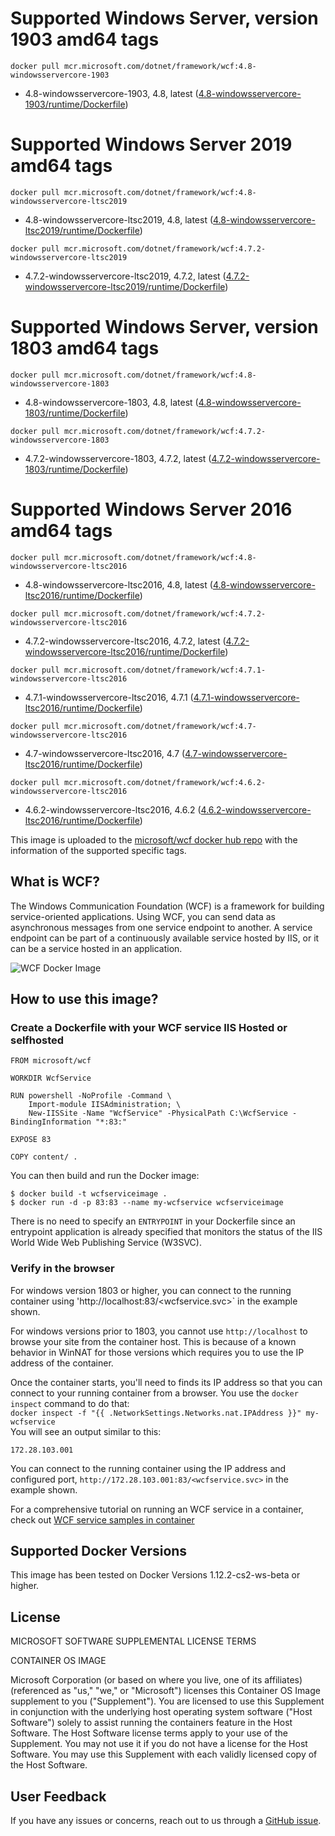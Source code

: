# Supported Windows Server, version 1903 amd64 tags

 `docker pull mcr.microsoft.com/dotnet/framework/wcf:4.8-windowsservercore-1903`

- 4.8-windowsservercore-1903, 4.8, latest ([4.8-windowsservercore-1903/runtime/Dockerfile](https://github.com/Microsoft/wcf-docker/blob/master/4.8-windowsservercore-1903/runtime/Dockerfile))

# Supported Windows Server 2019 amd64 tags

 `docker pull mcr.microsoft.com/dotnet/framework/wcf:4.8-windowsservercore-ltsc2019`

- 4.8-windowsservercore-ltsc2019, 4.8, latest ([4.8-windowsservercore-ltsc2019/runtime/Dockerfile](https://github.com/Microsoft/wcf-docker/blob/master/4.8-windowsservercore-ltsc2019/runtime/Dockerfile))
 
 `docker pull mcr.microsoft.com/dotnet/framework/wcf:4.7.2-windowsservercore-ltsc2019`

- 4.7.2-windowsservercore-ltsc2019, 4.7.2, latest ([4.7.2-windowsservercore-ltsc2019/runtime/Dockerfile](https://github.com/Microsoft/wcf-docker/blob/master/4.7.2-windowsservercore-ltsc2019/runtime/Dockerfile))

# Supported Windows Server, version 1803 amd64 tags

 `docker pull mcr.microsoft.com/dotnet/framework/wcf:4.8-windowsservercore-1803`

- 4.8-windowsservercore-1803, 4.8, latest ([4.8-windowsservercore-1803/runtime/Dockerfile](https://github.com/Microsoft/wcf-docker/blob/master/4.8-windowsservercore-1803/runtime/Dockerfile))

 `docker pull mcr.microsoft.com/dotnet/framework/wcf:4.7.2-windowsservercore-1803`

- 4.7.2-windowsservercore-1803, 4.7.2, latest ([4.7.2-windowsservercore-1803/runtime/Dockerfile](https://github.com/Microsoft/wcf-docker/blob/master/4.7.2-windowsservercore-1803/runtime/Dockerfile))

# Supported Windows Server 2016 amd64 tags

 `docker pull mcr.microsoft.com/dotnet/framework/wcf:4.8-windowsservercore-ltsc2016`

- 4.8-windowsservercore-ltsc2016, 4.8, latest ([4.8-windowsservercore-ltsc2016/runtime/Dockerfile](https://github.com/Microsoft/wcf-docker/blob/master/4.8-windowsservercore-ltsc2016/runtime/Dockerfile))

 `docker pull mcr.microsoft.com/dotnet/framework/wcf:4.7.2-windowsservercore-ltsc2016`

- 4.7.2-windowsservercore-ltsc2016, 4.7.2, latest ([4.7.2-windowsservercore-ltsc2016/runtime/Dockerfile](https://github.com/Microsoft/wcf-docker/blob/master/4.7.2-windowsservercore-ltsc2016/runtime/Dockerfile))

 `docker pull mcr.microsoft.com/dotnet/framework/wcf:4.7.1-windowsservercore-ltsc2016`

- 4.7.1-windowsservercore-ltsc2016, 4.7.1 ([4.7.1-windowsservercore-ltsc2016/runtime/Dockerfile](https://github.com/Microsoft/wcf-docker/blob/master/4.7.1-windowsservercore-ltsc2016/runtime/Dockerfile))

 `docker pull mcr.microsoft.com/dotnet/framework/wcf:4.7-windowsservercore-ltsc2016`

- 4.7-windowsservercore-ltsc2016, 4.7 ([4.7-windowsservercore-ltsc2016/runtime/Dockerfile](https://github.com/Microsoft/wcf-docker/blob/master/4.7-windowsservercore-ltsc2016/runtime/Dockerfile))

 `docker pull mcr.microsoft.com/dotnet/framework/wcf:4.6.2-windowsservercore-ltsc2016`

- 4.6.2-windowsservercore-ltsc2016, 4.6.2 ([4.6.2-windowsservercore-ltsc2016/runtime/Dockerfile](https://github.com/Microsoft/wcf-docker/blob/master/4.6.2-windowsservercore-ltsc2016/runtime/Dockerfile))

This image is uploaded to the [microsoft/wcf docker hub repo](https://hub.docker.com/r/microsoft/wcf/) with the information of the supported specific tags.

## What is WCF?
The Windows Communication Foundation (WCF) is  a framework for building service-oriented applications. Using WCF, you can send data as asynchronous messages from one service endpoint to another. A service endpoint can be part of a continuously available service hosted by IIS, or it can be a service hosted in an application.

![WCF Docker Image](https://avatars2.githubusercontent.com/u/6154722?v=3&s=200)

## How to use this image?
### Create a Dockerfile with your WCF service IIS Hosted or selfhosted
```
FROM microsoft/wcf

WORKDIR WcfService

RUN powershell -NoProfile -Command \
    Import-module IISAdministration; \
    New-IISSite -Name "WcfService" -PhysicalPath C:\WcfService -BindingInformation "*:83:"

EXPOSE 83

COPY content/ .
```
You can then build and run the Docker image:
```
$ docker build -t wcfserviceimage .
$ docker run -d -p 83:83 --name my-wcfservice wcfserviceimage
```

There is no need to specify an `ENTRYPOINT` in your Dockerfile since an entrypoint application is already specified that monitors the status of the IIS World Wide Web Publishing Service (W3SVC).

### Verify in the browser

For windows version 1803 or higher, you can connect to the running container using 'http://localhost:83/<wcfservice.svc>` in the example shown.

For windows versions prior to 1803, you cannot use `http://localhost` to browse your site from the container host. This is because of a known behavior in WinNAT for those versions which requires you to use the IP address of the container.

Once the container starts, you'll need to finds its IP address so that you can connect to your running container from a browser. You use the `docker inspect` command to do that:	
 `docker inspect -f "{{ .NetworkSettings.Networks.nat.IPAddress }}" my-wcfservice`	
 You will see an output similar to this:	
 ```	
172.28.103.001	
```	
 You can connect to the running container using the IP address and configured port, `http://172.28.103.001:83/<wcfservice.svc>` in the example shown.

For a comprehensive tutorial on running an WCF service in a container, check out [WCF service samples in container](https://github.com/Microsoft/dotnet-framework-docker/tree/master/samples/wcfapp)

## Supported Docker Versions
This image has been tested on Docker Versions 1.12.2-cs2-ws-beta or higher.

## License
MICROSOFT SOFTWARE SUPPLEMENTAL LICENSE TERMS

CONTAINER OS IMAGE

Microsoft Corporation (or based on where you live, one of its affiliates) (referenced as "us," "we," or "Microsoft") licenses this Container OS Image supplement to you ("Supplement"). You are licensed to use this Supplement in conjunction with the underlying host operating system software ("Host Software") solely to assist running the containers feature in the Host Software. The Host Software license terms apply to your use of the Supplement. You may not use it if you do not have a license for the Host Software. You may use this Supplement with each validly licensed copy of the Host Software.

## User Feedback
If you have any issues or concerns, reach out to us through a [GitHub issue](https://github.com/Microsoft/wcf-docker/issues/new).
